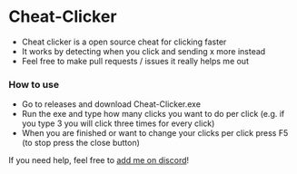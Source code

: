 # Cheat-Clicker
- Cheat clicker is a open source cheat for clicking faster
- It works by detecting when you click and sending x more instead
- Feel free to make pull requests / issues it really helps me out

### How to use
- Go to releases and download Cheat-Clicker.exe
- Run the exe and type how many clicks you want to do per click (e.g. if you type 3 you will click three times for every click)
- When you are finished or want to change your clicks per click press F5 (to stop press the close button)

If you need help, feel free to [add me on discord](https://discordapp.com/users/467230314268196898)!
